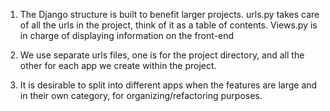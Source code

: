 1. The Django structure is built to benefit larger projects. urls.py takes care of all the urls in the project, think of it as a table of contents. Views.py is in charge of displaying information on the front-end

2. We use separate urls files, one is for the project directory, and all the other for each app we create within the project.

3. It is desirable to split into different apps when the features are large and in their own category, for organizing/refactoring purposes.
